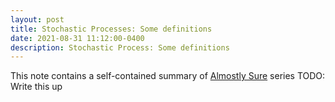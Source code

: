 ```yaml
---
layout: post
title: Stochastic Processes: Some definitions
date: 2021-08-31 11:12:00-0400
description: Stochastic Process: Some definitions
---
```

This note contains a self-contained summary of [Almostly Sure](https://almostsuremath.com/stochastic-calculus/) series
TODO: Write this up
